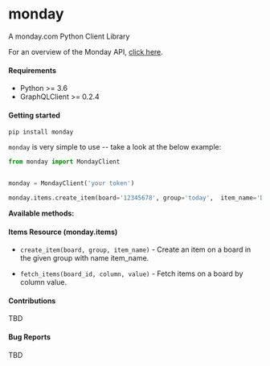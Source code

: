# monday
A monday.com Python Client Library


For an overview of the Monday API, [click here](https://monday.com/developers/v2#introduction-section).


#### Requirements
- Python >= 3.6
- GraphQLClient >= 0.2.4

#### Getting started
`pip install monday`

`monday` is very simple to use -- take a look at the below example:
```python
from monday import MondayClient


monday = MondayClient('your token')

monday.items.create_item(board='12345678', group='today',  item_name='Do a thing')

```

**Available methods:**
#### Items Resource (monday.items)
- `create_item(board, group, item_name)` - Create an item on a board in the given group with name item_name. 

- `fetch_items(board_id, column, value)` - Fetch items on a board by column value.


#### Contributions
TBD

#### Bug Reports
TBD 

